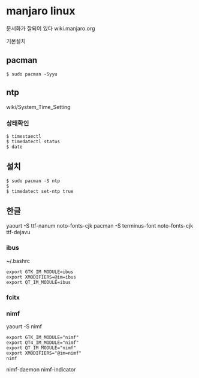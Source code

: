 # manjaro linux
문서화가 잘되어 있다
wiki.manjaro.org

기본설치

## pacman
```
$ sudo pacman -Syyu
```

## ntp
wiki/System_Time_Setting

### 상태확인
```
$ timestaectl
$ timedatectl status
$ date
```
## 설치
```
$ sudo pacman -S ntp
$ 
$ timedatect set-ntp true
```

## 한글

yaourt -S ttf-nanum noto-fonts-cjk
pacman -S terminus-font noto-fonts-cjk ttf-dejavu

### ibus
~/.bashrc
```
export GTK_IM_MODULE=ibus
export XMODIFIERS=@im=ibus
export QT_IM_MODULE=ibus
```

### fcitx


### nimf

yaourt -S nimf

```
export GTK_IM_MODULE="nimf"
export QT4_IM_MODULE="nimf"
export QT_IM_MODULE="nimf"
export XMODIFIERS="@im=nimf"
nimf
```
nimf-daemon
nimf-indicator